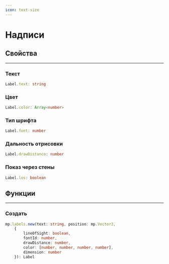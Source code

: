 ```yaml
---
icon: text-size
---
```


# Надписи
## Свойства
---
### Текст
```typescript
Label.text: string
```
### Цвет
```typescript
Label.color: Array<number>
```
### Тип шрифта
```typescript
Label.font: number
```
### Дальность отрисовки
```typescript
Label.drawDistance: number
```
### Показ через стены
```typescript
Label.los: boolean
```

## Функции
---
### Создать
```typescript
mp.labels.new(text: string, position: mp.Vector3, 
    { 
        lineOfSight: boolean, 
        fontId: number, 
        drawDistance: number, 
        color: [number, number, number, number], 
        dimension: number
    }): Label
```
